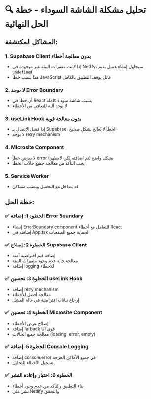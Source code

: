 # 🔍 تحليل مشكلة الشاشة السوداء - خطة الحل النهائية

## المشاكل المكتشفة:

### 1. **Supabase Client بدون معالجة أخطاء**
- إذا كانت متغيرات البيئة غير موجودة في Netlify، سيحاول إنشاء عميل بقيم `undefined`
- هذا يسبب خطأ JavaScript قاتل يوقف التطبيق بالكامل

### 2. **لا يوجد Error Boundary**
- أي خطأ في React يسبب شاشة سوداء كاملة
- لا يوجد آلية للتعافي من الأخطاء

### 3. **useLink Hook بدون معالجة قوية**
- إذا فشل الاتصال بـ Supabase، الخطأ لا يُعالج بشكل صحيح
- لا يوجد retry mechanism

### 4. **Microsite Component**
- لا يعرض خطأ error بشكل واضح (تم إضافته لكن لا يظهر)
- يجب التأكد من معالجة جميع حالات الخطأ

### 5. **Service Worker**
- قد يتداخل مع التحميل ويسبب مشاكل

## خطة الحل:

### ✅ الخطوة 1: إضافة Error Boundary
- إنشاء ErrorBoundary component للتعامل مع أخطاء React
- إضافته في App.tsx لحماية جميع الصفحات

### ✅ الخطوة 2: إصلاح Supabase Client
- إضافة قيم افتراضية آمنة
- معالجة حالة عدم وجود متغيرات البيئة
- إضافة logging للأخطاء

### ✅ الخطوة 3: تحسين useLink Hook
- إضافة retry mechanism
- معالجة أفضل للأخطاء
- إرجاع بيانات افتراضية في حالة الفشل

### ✅ الخطوة 4: تحسين Microsite Component
- إصلاح عرض الأخطاء
- إضافة fallback UI قوي
- معالجة جميع الحالات (loading, error, empty)

### ✅ الخطوة 5: إضافة Console Logging
- إضافة console.error في جميع الأماكن الحرجة
- تسجيل الأخطاء للتحليل

### ✅ الخطوة 6: اختبار وإعادة النشر
- بناء التطبيق والتأكد من عدم وجود أخطاء
- نشر على Netlify والتحقق
